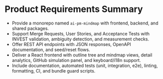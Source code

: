 # Product Requirements Summary

- Provide a monorepo named `ai-pm-mindmap` with frontend, backend, and shared packages.
- Support Merge Requests, User Stories, and Acceptance Tests with INVEST validation, ambiguity detection, and measurement checks.
- Offer REST API endpoints with JSON responses, OpenAPI documentation, and seed/reset flows.
- Deliver a React frontend with outline tree and mindmap views, detail analytics, GitHub simulation panel, and keyboard/i18n support.
- Include documentation, automated tests (unit, integration, e2e), linting, formatting, CI, and bundle guard scripts.
